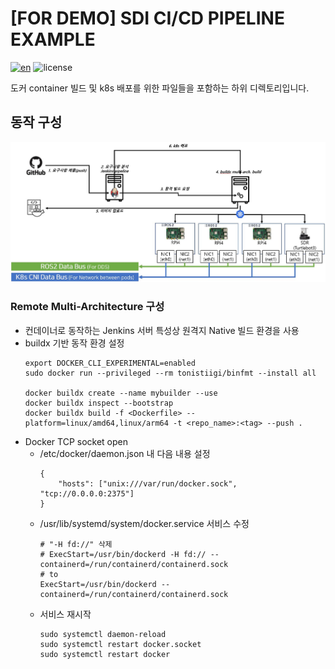 # [FOR DEMO] SDI CI/CD PIPELINE EXAMPLE 
[![en](https://img.shields.io/badge/Lang-en-green.svg)](./README.en.md) ![license](https://img.shields.io/badge/License-MIT-blue.svg)

도커 container 빌드 및 k8s 배포를 위한 파일들을 포함하는 하위 디렉토리입니다.

## 동작 구성

![sdi_pipeline](./docs/images/sdi_pipeline.jpg)


### Remote Multi-Architecture 구성
 * 컨데이너로 동작하는 Jenkins 서버 특성상 원격지 Native 빌드 환경을 사용
 * buildx 기반 동작 환경 설정
    ```
    export DOCKER_CLI_EXPERIMENTAL=enabled
    sudo docker run --privileged --rm tonistiigi/binfmt --install all

    docker buildx create --name mybuilder --use
    docker buildx inspect --bootstrap
    docker buildx build -f <Dockerfile> --platform=linux/amd64,linux/arm64 -t <repo_name>:<tag> --push .
    ```
  * Docker TCP socket open
    * /etc/docker/daemon.json 내 다음 내용 설정
        ```
        {
            "hosts": ["unix:///var/run/docker.sock", "tcp://0.0.0.0:2375"]
        }
        ```
    * /usr/lib/systemd/system/docker.service 서비스 수정
        ```
        # "-H fd://" 삭제
        # ExecStart=/usr/bin/dockerd -H fd:// --containerd=/run/containerd/containerd.sock
        # to
        ExecStart=/usr/bin/dockerd --containerd=/run/containerd/containerd.sock
        ```
    * 서비스 재시작
        ```
        sudo systemctl daemon-reload
        sudo systemctl restart docker.socket
        sudo systemctl restart docker
        ```
